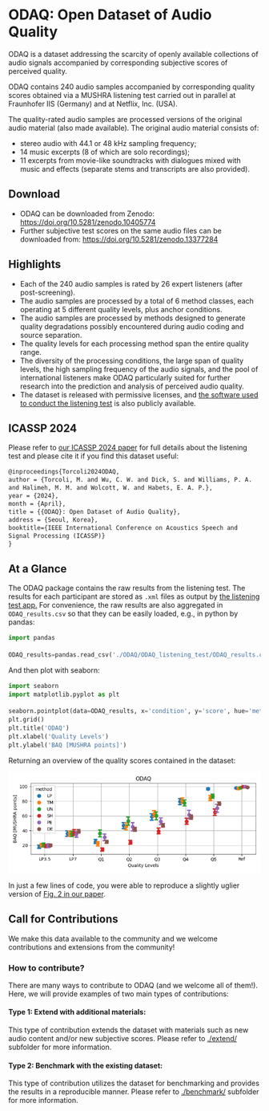 # ODAQ: Open Dataset of Audio Quality

[id]:https://arxiv.org/abs/2401.00197

ODAQ is a dataset addressing the scarcity of openly available collections of audio signals accompanied by corresponding subjective scores of perceived quality.

ODAQ contains 240 audio samples accompanied by corresponding quality scores obtained via a MUSHRA listening test carried out in parallel at Fraunhofer IIS (Germany) and at Netflix, Inc. (USA).

The quality-rated audio samples are processed versions of the original audio material (also made available). The original audio material consists of:
- stereo audio with 44.1 or 48 kHz sampling frequency;
- 14 music excerpts (8 of which are solo recordings);
- 11 excerpts from movie-like soundtracks with dialogues mixed with music and effects (separate stems and transcripts are also provided).

## Download
- ODAQ can be downloaded from Zenodo: https://doi.org/10.5281/zenodo.10405774
- Further subjective test scores on the same audio files can be downloaded from: https://doi.org/10.5281/zenodo.13377284

## Highlights

- Each of the 240 audio samples is rated by 26 expert listeners (after post-screening).
- The audio samples are processed by a total of 6 method classes, each operating at 5 different quality levels, plus anchor conditions.
- The audio samples are processed by methods designed to generate quality degradations possibly encountered during audio coding and source separation.
- The quality levels for each processing method span the entire quality range.  
- The diversity of the processing conditions, the large span of quality levels, the high sampling frequency of the audio signals, and the pool of international listeners make ODAQ particularly suited for further research into the prediction and analysis of perceived audio quality.
- The dataset is released with permissive licenses, and [the software used to conduct the listening test](https://github.com/Netflix-Skunkworks/listening-test-app) is also publicly available.


## ICASSP 2024

Please refer to [our ICASSP 2024 paper][id] for full details about the listening test and please cite it if you find this dataset useful:
```
@inproceedings{Torcoli2024ODAQ,
author = {Torcoli, M. and Wu, C. W. and Dick, S. and Williams, P. A. and Halimeh, M. M. and Wolcott, W. and Habets, E. A. P.},
year = {2024},
month = {April},
title = {{ODAQ}: Open Dataset of Audio Quality},
address = {Seoul, Korea},
booktitle={IEEE International Conference on Acoustics Speech and Signal Processing (ICASSP)}
}
```

##  At a Glance

The ODAQ package contains the raw results from the listening test. The results for each participant are stored as `.xml` files as output by [the listening test app.](https://github.com/Netflix-Skunkworks/listening-test-app)
For convenience, the raw results are also aggregated in `ODAQ_results.csv` so that they can be easily loaded, e.g., in python by pandas:

```python
import pandas

ODAQ_results=pandas.read_csv('./ODAQ/ODAQ_listening_test/ODAQ_results.csv')
```

And then plot with seaborn:
```python
import seaborn
import matplotlib.pyplot as plt

seaborn.pointplot(data=ODAQ_results, x='condition', y='score', hue='method', linestyle='none', dodge=True, capsize=.1)
plt.grid()
plt.title('ODAQ')
plt.xlabel('Quality Levels')
plt.ylabel('BAQ [MUSHRA points]')
```

Returning an overview of the quality scores contained in the dataset:

![](results_overview.png)

In just a few lines of code, you were able to reproduce a slightly uglier version of [Fig. 2 in our paper][id].


## Call for Contributions

We make this data available to the community and we welcome contributions and extensions from the community!

### How to contribute? 

There are many ways to contribute to ODAQ (and we welcome all of them!). Here, we will provide examples of two main types of contributions:

#### Type 1: Extend with additional materials:

This type of contribution extends the dataset with materials such as new audio content and/or new subjective scores. Please refer to [./extend/](./extend/) subfolder for more information. 

#### Type 2: Benchmark with the existing dataset: 

This type of contribution utilizes the dataset for benchmarking and provides the results in a reproducible manner. Please refer to [./benchmark/](./benchmark/) subfolder for more information.
